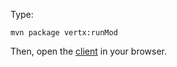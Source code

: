Type:

```
mvn package vertx:runMod
```

Then, open the [client](http://jsbin.com/fejobu/1/watch?js,console) in your browser.